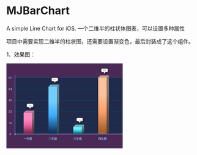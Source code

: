 # MJBarChart
A simple Line Chart for iOS.
一个二维半的柱状体图表，可以设置多种属性

项目中需要实现二维半的柱状图，还需要设置渐变色，最后封装成了这个组件。

1、效果图：


![Alt text](https://github.com/jingjingma1234/MJBarChart/raw/master/Screenshots/1.png)
